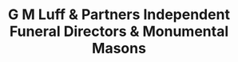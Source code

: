 ---
title: "G M Luff & Partners Independent Funeral Directors & Monumental Masons"
url: /haslemere/g-m-luff-und-partners-independent-funeral-directors-und-monumental-masons/
shop: Bestattungen
---